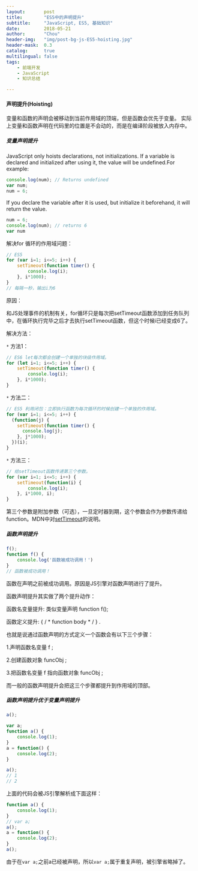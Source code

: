 ```yaml
---
layout:       post
title:        "ES5中的声明提升"
subtitle:     "JavaScript, ES5, 基础知识"
date:         2018-05-21
author:       "Chou"
header-img:   "img/post-bg-js-ES5-hoisting.jpg"
header-mask:  0.3
catalog:      true
multilingual: false
tags:
    - 前端开发
    - JavaScript
    - 知识总结

---
```




#### 声明提升(Hoisting)

变量和函数的声明会被移动到当前作用域的顶端，但是函数会优先于变量。
实际上变量和函数声明在代码里的位置是不会动的，而是在编译阶段被放入内存中。	

##### 变量声明提升

JavaScript only hoists declarations, not initializations.
If a variable is declared and initialized after using it, the  value will be undefined.For example:

```javascript
console.log(num); // Returns undefined
var num;
num = 6;
```



If you declare the variable after it is used, but initialize it beforehand, it will return the value.

```javascript
num = 6;
console.log(num); // returns 6
var num
```



解决for 循环的作用域问题：

```javascript
// ES5
for (var i=1; i<=5; i++) {
    setTimeout(function timer() {
        console.log(i);
    }, i*1000);
}
// 每隔一秒，输出i为6
```

原因：

和JS处理事件的机制有关，for循环只是每次把setTimeout函数添加到任务队列中，在循环执行完毕之后才去执行setTimeout函数，但这个时候i已经变成6了。

解决方法：

`*` 方法1：

```javascript
// ES6 let每次都会创建一个单独的块级作用域。
for (let i=1; i<=5; i++) {
    setTimeout(function timer() {
        console.log(i);
    }, i*1000);
}
```



`*` 方法二：

```javascript
// ES5 利用闭包：立即执行函数为每次循环的时候创建一个单独的作用域。
for (var i=1; i<=5; i++) {
  (function(j) {
    setTimeout(function timer() {
      console.log(j);
    }, j*1000);
  })(i);
}
```



`*` 方法三：

```javascript
// 给setTimeout函数传递第三个参数。
for (var i=1; i<=5; i++) {
    setTimeout(function(i) {
        console.log(i);
    }, i*1000, i);
}
```

第三个参数是附加参数（可选），一旦定时器到期，这个参数会作为参数传递给function。MDN中对[setTimeout](https://developer.mozilla.org/zh-CN/docs/Web/API/Window/setTimeout)的说明。



##### 函数声明提升

```javascript
f();
function f() {
    console.log('函数被成功调用！')
}
// 函数被成功调用！
```

函数在声明之前被成功调用。原因是JS引擎对函数声明进行了提升。

函数声明提升其实做了两个提升动作：

函数名变量提升: 类似变量声明 function f();

函数定义提升: {  / * function body * /  } .

也就是说通过函数声明的方式定义一个函数会有以下三个步骤：

1.声明函数名变量 f ;

2.创建函数对象 funcObj ;

3.把函数名变量 f 指向函数对象 funcObj ;

而一般的函数声明提升会把这三个步骤都提升到作用域的顶部。



##### 函数声明提升优于变量声明提升

```javascript
a();

var a;
function a() {
    console.log(1);
}
a = function() {
    console.log(2);
}

a();
// 1
// 2
```

上面的代码会被JS引擎解析成下面这样：

```javascript
function a() {
    console.log(1);
}
// var a;
a();
a = function() {
    console.log(2);
}
a();
```

由于在``` var a; ```之前a已经被声明，所以``` var a; ```属于重复声明，被引擎省略掉了。

